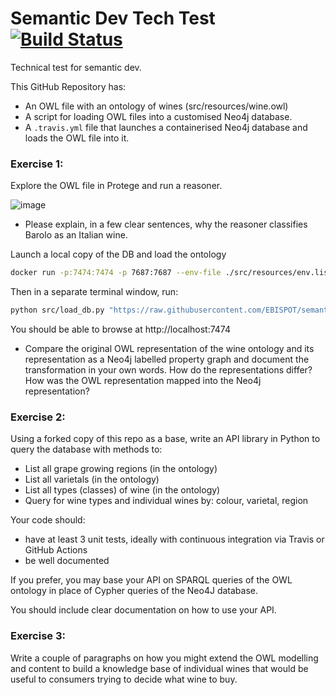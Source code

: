 # Semantic Dev Tech Test  [![Build Status](https://travis-ci.com/EBISPOT/semantic_dev_tech_test.svg?branch=main)](https://travis-ci.com/EBISPOT/semantic_dev_tech_test)

Technical test for semantic dev.

This GitHub Repository has:

 *  An OWL file with an ontology of wines (src/resources/wine.owl)
 *  A script for loading OWL files into a customised Neo4j database.
 *  A `.travis.yml` file that launches a containerised Neo4j database and loads the OWL file into it.
 

### Exercise 1:

Explore the OWL file in Protege and run a reasoner.

![image](https://user-images.githubusercontent.com/112839/97699007-60bd2f00-1aa1-11eb-8e1a-ab8a5b1c98ac.png)

* Please explain, in a few clear sentences, why the reasoner classifies Barolo as an Italian wine.

Launch a local copy of the DB and load the ontology

```sh
docker run -p:7474:7474 -p 7687:7687 --env-file ./src/resources/env.list matentzn/vfb-prod
```
Then in a separate terminal window, run:

```sh
python src/load_db.py "https://raw.githubusercontent.com/EBISPOT/semantic_dev_tech_test/main/src/resources/wine.owl"
```

You should be able to browse at http://localhost:7474

* Compare the original OWL representation of the wine ontology and its representation as a Neo4j labelled property graph and document the transformation in your own words. How do the representations differ? How was the OWL representation mapped into the Neo4j representation?

### Exercise 2: 

Using a forked copy of this repo as a base, write an API library in Python to query the database with methods to:

* List all grape growing regions (in the ontology)
* List all varietals  (in the ontology)
* List all types (classes) of wine  (in the ontology)
* Query for wine types and individual wines by: colour, varietal, region

Your code should:
  * have at least 3 unit tests, ideally with continuous integration via Travis or GitHub Actions
  * be well documented

If you prefer, you may base your API on SPARQL queries of the OWL ontology in place of Cypher queries of the Neo4J database.

You should include clear documentation on how to use your API.

### Exercise 3:

Write a couple of paragraphs on how you might extend the OWL modelling and content to build a knowledge base of individual wines that would be useful to consumers trying to decide what wine to buy.
